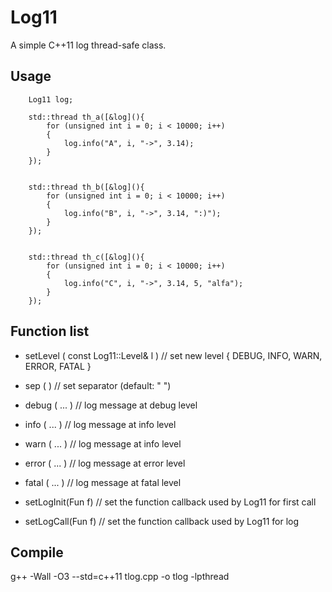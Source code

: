 Log11
=====

A simple C++11 log thread-safe class.

## Usage

```
    Log11 log;

    std::thread th_a([&log](){
        for (unsigned int i = 0; i < 10000; i++)
        {
            log.info("A", i, "->", 3.14);
        }
    });


    std::thread th_b([&log](){
        for (unsigned int i = 0; i < 10000; i++)
        {
            log.info("B", i, "->", 3.14, ":)");
        }
    });


    std::thread th_c([&log](){
        for (unsigned int i = 0; i < 10000; i++)
        {
            log.info("C", i, "->", 3.14, 5, "alfa");
        }
    });
```

## Function list

  * setLevel ( const Log11::Level& l ) // set new level { DEBUG, INFO, WARN, ERROR, FATAL }
  * sep (  ) // set separator (default: " ")
  
  * debug ( ... ) // log message at debug level
  * info ( ... )  // log message at info level
  * warn ( ... )  // log message at info level
  * error ( ... ) // log message at error level
  * fatal ( ... ) // log message at fatal level

  * setLogInit(Fun f) // set the function callback used by Log11 for first call
  * setLogCall(Fun f) // set the function callback used by Log11 for log
  
## Compile

g++ -Wall -O3 --std=c++11 tlog.cpp -o tlog -lpthread
